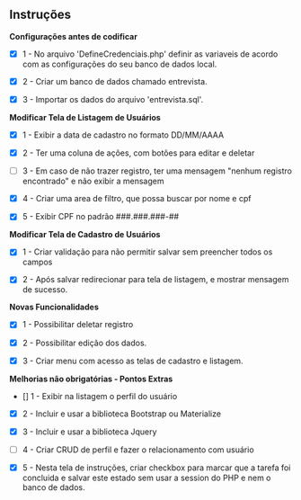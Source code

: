 ## Instruções

**Configurações antes de codificar**

- [x] 1 - No arquivo 'DefineCredenciais.php' definir as variaveis de acordo com as configurações do seu banco de dados local.

- [x] 2 - Criar um banco de dados chamado entrevista.

- [x] 3 - Importar os dados do arquivo 'entrevista.sql'.

**Modificar Tela de Listagem de Usuários**

- [x] 1 - Exibir a data de cadastro no formato DD/MM/AAAA

- [x] 2 - Ter uma coluna de ações, com botões para editar e deletar

- [ ] 3 - Em caso de não trazer registro, ter uma mensagem "nenhum registro encontrado" e não exibir a mensagem

- [x] 4 - Criar uma area de filtro, que possa buscar por nome e cpf

- [x] 5 - Exibir CPF no padrão ###.###.###-##

**Modificar Tela de Cadastro de Usuários**

- [x] 1 - Criar validação para não permitir salvar sem preencher todos os campos

- [x] 2 - Após salvar redirecionar para tela de listagem, e mostrar mensagem de sucesso.

**Novas Funcionalidades**

- [x] 1 - Possibilitar deletar registro

- [x] 2 - Possibilitar edição dos dados.

- [x] 3 - Criar menu com acesso as telas de cadastro e listagem.

**Melhorias não obrigatórias - Pontos Extras**

- [] 1 - Exibir na listagem o perfil do usuário

- [x] 2 - Incluir e usar a biblioteca Bootstrap ou Materialize

- [x] 3 - Incluir e usar a biblioteca Jquery

- [ ] 4 - Criar CRUD de perfil e fazer o relacionamento com usuário

- [x] 5 - Nesta tela de instruções, criar checkbox para marcar que a tarefa foi concluida e salvar este estado sem usar a session do PHP e nem o banco de dados.
